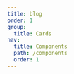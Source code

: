 ```yaml
---
title: blog
order: 1
group:
  title: Cards
nav:
  title: Components
  path: /components
  order: 1
---
```


<code src="./demo.tsx"></code>
